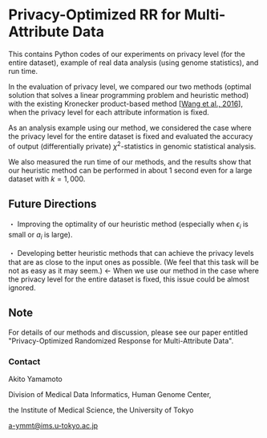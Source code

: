 # Privacy-Optimized RR for Multi-Attribute Data

This contains Python codes of our experiments on privacy level (for the entire dataset), example of real data analysis (using genome statistics), and run time.

In the evaluation of privacy level, we compared our two methods (optimal solution that solves a linear programming problem and heuristic method) with the existing Kronecker product-based method [[Wang et al., 2016](https://ceur-ws.org/Vol-1558/paper35.pdf)], when the privacy level for each attribute information is fixed. 

As an analysis example using our method, we considered the case where the privacy level for the entire dataset is fixed and evaluated the accuracy of output (differentially private) $\chi^2$-statistics in genomic statistical analysis.

We also measured the run time of our methods, and the results show that our heuristic method can be performed in about $1$ second even for a large dataset with $k = 1,000$.

## Future Directions
・ Improving the optimality of our heuristic method (especially when $\epsilon_i$ is small or $a_i$ is large).

・ Developing better heuristic methods that can achieve the privacy levels that are as close to the input ones as possible. (We feel that this task will be not as easy as it may seem.) ← When we use our method in the case where the privacy level for the entire dataset is fixed, this issue could be almost ignored.


## Note

For details of our methods and discussion, please see our paper entitled "Privacy-Optimized Randomized Response for Multi-Attribute Data".

### Contact
Akito Yamamoto

Division of Medical Data Informatics, Human Genome Center,

the Institute of Medical Science, the University of Tokyo

a-ymmt@ims.u-tokyo.ac.jp
